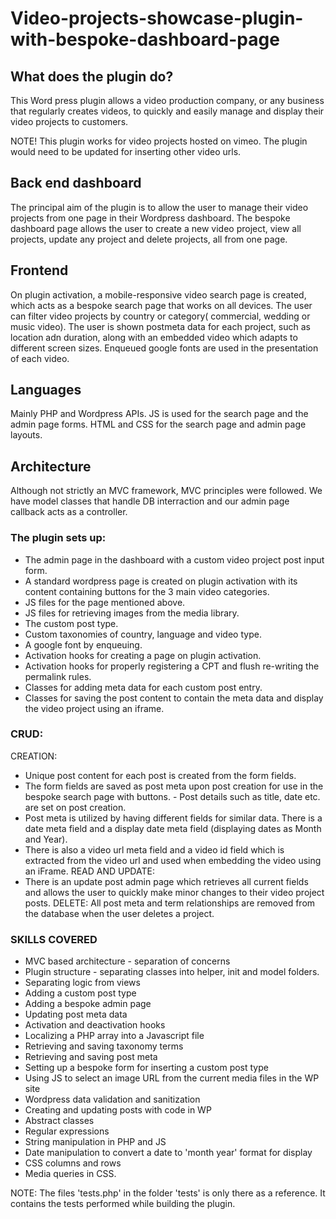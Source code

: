 # Video-projects-showcase-plugin-with-bespoke-dashboard-page

## What does the plugin do?
This Word press plugin allows a video production company, or any business that regularly creates videos, to quickly and easily manage and display their video projects to customers.

NOTE! This plugin works for video projects hosted on vimeo. The plugin would need to be updated for inserting other video urls.

## Back end dashboard
The principal aim of the plugin is to allow the user to manage their video projects from one page in their Wordpress dashboard.
The bespoke dashboard page allows the user to create a new video project, view all projects, update any project and delete projects, all from one page.

## Frontend
On plugin activation, a mobile-responsive video search page is created, which acts as a bespoke search page that works on all devices.
The user can filter video projects by country or category( commercial, wedding or music video).
The user is shown postmeta data for each project, such as location adn duration, along with an embedded video which adapts to different screen sizes.
Enqueued google fonts are used in the presentation of each video.

## Languages
Mainly PHP and Wordpress APIs. 
JS is used for the search page and the admin page forms. 
HTML and CSS for the search page and admin page layouts.

## Architecture
Although not strictly an MVC framework, MVC principles were followed.
We have model classes that handle DB interraction and our admin page callback acts as a controller.

### The plugin sets up:

- The admin page in the dashboard with a custom video project post input form.
- A standard wordpress page is created on plugin activation with its content containing buttons for the 3 main video categories.
- JS files for the page mentioned above.
- JS files for retrieving images from the media library.
- The custom post type.
- Custom taxonomies of country, language and video type.
- A google font by enqueuing.
- Activation hooks for creating a page on plugin activation.
- Activation hooks for properly registering a CPT and flush re-writing the permalink rules.
- Classes for adding meta data for each custom post entry.
- Classes for saving the post content to contain the meta data and display the video project using an iframe.

### CRUD:

CREATION: 
- Unique post content for each post is created from the form fields.
- The form fields are saved as post meta upon post creation for use in the bespoke search page with buttons. - Post details such as title, date etc. are set on post creation.
- Post meta is utilized by having different fields for similar data.  There is a date meta field and a display date meta field (displaying dates as Month and Year).
- There is also a video url meta field and a video id field which is extracted from the video url and used when embedding the video using an iFrame.
READ AND UPDATE: 
- There is an update post admin page which retrieves all current fields and allows the user to quickly make minor changes to their video project posts.
DELETE: 
All post meta and term relationships are removed from the database when the user deletes a project.
 
### SKILLS COVERED

- MVC based architecture - separation of concerns
- Plugin structure - separating classes into helper, init and model folders.
- Separating logic from views 
- Adding a custom post type
- Adding a bespoke admin page
- Updating post meta data
- Activation and deactivation hooks
- Localizing a PHP array into a Javascript file
- Retrieving and saving taxonomy terms
- Retrieving and saving post meta
- Setting up a bespoke form for inserting a custom post type
- Using JS to select an image URL from the current media files in the WP site
- Wordpress data validation and sanitization
- Creating and updating posts with code in WP
- Abstract classes
- Regular expressions
- String manipulation in PHP and JS
- Date manipulation to convert a date to 'month year' format for display
- CSS columns and rows
- Media queries in CSS.

NOTE: The files 'tests.php' in the folder 'tests' is only there as a reference. It contains the tests performed while building the plugin.
